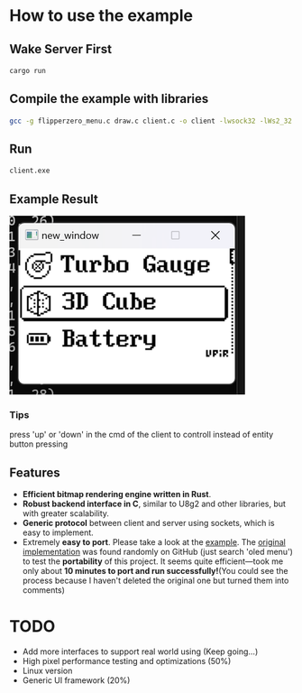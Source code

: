 # How to use the example
## Wake Server First
```bash
cargo run
```
## Compile the example with libraries
```bash
gcc -g flipperzero_menu.c draw.c client.c -o client -lwsock32 -lWs2_32
```
## Run
```bash
client.exe
```
## Example Result
![example](./example.png)
### Tips 
press 'up' or 'down' in the cmd of the client to controll instead of entity button pressing
## Features
* **Efficient bitmap rendering engine written in Rust**.
* **Robust backend interface in C**, similar to U8g2 and other libraries, but with greater scalability.
* **Generic protocol** between client and server using sockets, which is easy to implement.
* Extremely **easy to port**. Please take a look at the [example](./rm_screen_simulator/screen_client/flipperzero_menu.c). The [original implementation](https://github.com/upiir/arduino_oled_menu?tab=readme-ov-file) was found randomly on GitHub (just search 'oled menu') to test the **portability** of this project. It seems quite efficient—took me only about **10 minutes to port and run successfully!**(You could see the process because I haven't deleted the original one but turned them into comments)


# TODO
* Add more interfaces to support real world using (Keep going...)
* High pixel performance testing and optimizations (50%)
* Linux version
* Generic UI framework (20%)
